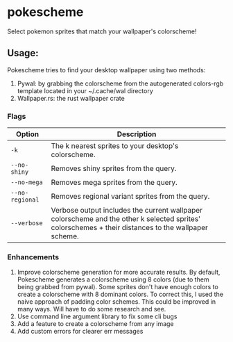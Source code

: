 # pokescheme

Select pokemon sprites that match your wallpaper's colorscheme!

## Usage:

Pokescheme tries to find your desktop wallpaper using two methods:

1. Pywal: by grabbing the colorscheme from the autogenerated colors-rgb template located in your ~/.cache/wal directory
2. Wallpaper.rs: the rust wallpaper crate

### Flags

| Option          | Description                                                                                        
|-----------------|----------------------------------------------------------------------------------------------------|
| `-k`            | The k nearest sprites to your desktop's colorscheme.                                               |
| `--no-shiny`    | Removes shiny sprites from the query.                                                              |
| `--no-mega`     | Removes mega sprites from the query.                                                               |
| `--no-regional` | Removes regional variant sprites from the query.                                                   |
| `--verbose`     | Verbose output includes the current wallpaper colorscheme and the other k selected sprites' colorschemes + their distances to the wallpaper scheme. |


### Enhancements

1. Improve colorscheme generation for more accurate results. By default, Pokescheme generates a colorscheme using 
8 colors (due to them being grabbed from pywal). Some sprites don't have enough colors to create a colorscheme
with 8 dominant colors. To correct this, I used the naive approach of padding color schemes. This could be improved
in many ways. Will have to do some research and see. 
2. Use command line argument library to fix some cli bugs
3. Add a feature to create a colorscheme from any image
4. Add custom errors for clearer err messages

